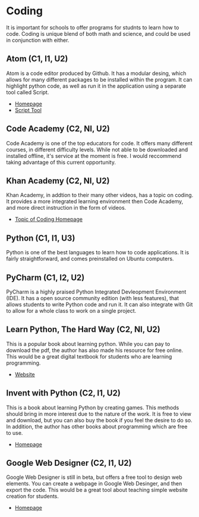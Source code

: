 # Coding

It is important for schools to offer programs for studnts to learn how to code. Coding is unique blend of both math and science, and could be used in conjunction with either.

## Atom (C1, I1, U2)

Atom is a code editor produced by Github. It has a modular desing, which allows for many different packages to be installed within the program. It can highlight python code, as well as run it in the application using a separate tool called Script.

* [Homepage](https://atom.io/)
* [Script Tool](https://atom.io/packages/script)

## Code Academy (C2, NI, U2)

Code Academy is one of the top educators for code. It offers many different courses, in different difficulty levels. While not able to be downloaded and installed offline, it's service at the moment is free. I would reccommend taking advantage of this current opportunity.

## Khan Academy (C2, NI, U2)

Khan Academy, in addtion to their many other videos, has a topic on coding. It provides a more integrated learning environment then Code Academy, and more direct instruction in the form of videos. 

* [Topic of Coding Homepage](https://www.khanacademy.org/computing/computer-programming)

## Python (C1, I1, U3)

Python is one of the best languages to learn how to code applications. It is fairly straightforward, and comes preinstalled on Ubuntu computers.

## PyCharm (C1, I2, U2)

PyCharm is a highly praised Python Integrated Devleopment Environment (IDE). It has a open source community edition (with less features), that allows students to write Python code and run it. It can also integrate with Git to allow for a whole class to work on a single project.

## Learn Python, The Hard Way (C2, NI, U2)

This is a popular book about learning python. While you can pay to download the pdf, the author has also made his resource for free online. This would be a great digital textbook for students who are learning programming.

* [Website](http://learnpythonthehardway.org/book/)

## Invent with Python (C2, I1, U2)

This is a book about learning Python by creating games. This methods should bring in more interest due to the nature of the work. It is free to view and download, but you can also buy the book if you feel the desire to do so. In addition, the author has other books about programming which are free to use.

* [Homepage](https://inventwithpython.com/)

## Google Web Designer (C2, I1, U2)

Google Web Designer is still in beta, but offers a free tool to design web elements. You can create a webpage in Google Web Desinger, and then export the code. This would be a great tool about teaching simple website creation for students.

* [Homepage](http://www.google.ca/webdesigner/)

